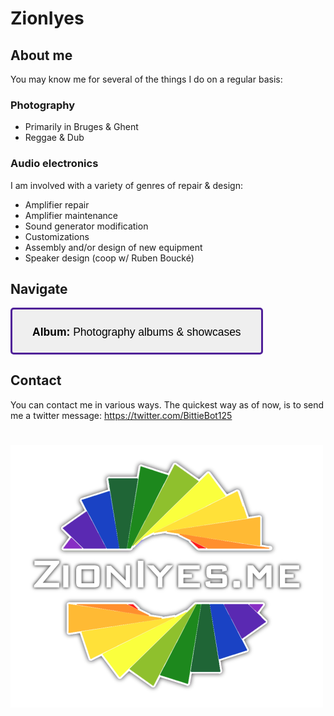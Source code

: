 # ZionIyes

<link rel="stylesheet" href="https://cdn.jsdelivr.net/npm/bootstrap-icons@1.10.2/font/bootstrap-icons.css">

## About me

You may know me for several of the things I do on a regular basis:

### Photography

- Primarily in Bruges & Ghent
- Reggae & Dub

### Audio electronics

I am involved with a variety of genres of repair & design:

- Amplifier repair
- Amplifier maintenance
- Sound generator modification
- Customizations
- Assembly and/or design of new equipment
- Speaker design (coop w/ Ruben Boucké)

## Navigate

<button href="zioniyes.github.io/album" style="padding: 18px 32px; border-radius: 5px; border: 3px solid #502099; background-colour: #fefefe; font-size: 125%;">
    <span style="font-weight: bold; font-size: 150%;">
        <i style="vertical-align: middle; fill: " class="bi bi-camera"></i>
    </span>
    <span><b>Album:</b> Photography albums & showcases</span>  
</button>

## Contact

You can contact me in various ways. The quickest way as of now, is to send me a twitter message: <https://twitter.com/BittieBot125>

<img style="margin: 25px auto" src="/assets/img/zioniyes-rainbow-sm-trim.png" />
